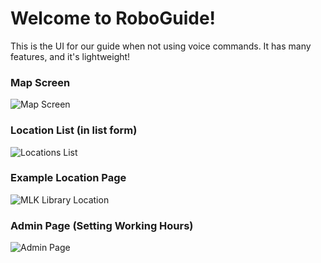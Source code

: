 # Welcome to RoboGuide!
This is the UI for our guide when not using voice commands. It has many features, and it's lightweight!

### Map Screen
![Map Screen](https://github.com/user-attachments/assets/245d5009-f8b2-42a5-b003-a53555d471a8)

### Location List (in list form)
![Locations List](https://github.com/user-attachments/assets/54c2c775-0b7f-446f-a550-2b194de269f4)

### Example Location Page
![MLK Library Location](https://github.com/user-attachments/assets/f55c805c-380f-43bb-8746-7dbd8d720e05)

### Admin Page (Setting Working Hours)
![Admin Page](https://github.com/user-attachments/assets/517964dc-a49e-4301-8311-1be42b436a68)
